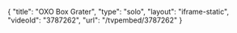 {
    "title": "OXO Box Grater",
    "type": "solo",
    "layout": "iframe-static",
    "videoId": "3787262",
    "url": "\/tvpembed\/3787262"
}